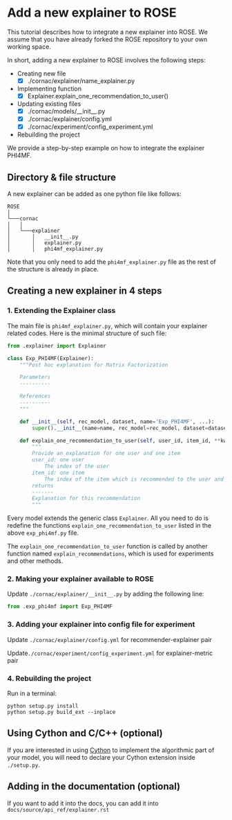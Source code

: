 # Add a new explainer to ROSE

This tutorial describes how to integrate a new explainer into ROSE. We assume that you have already forked the ROSE repository to your own working space.

In short, adding a new explainer to ROSE involves the following steps:
- Creating new file
    - [x] ./cornac/explainer/name_explainer.py
- Implementing function
     - [x] Explainer.explain_one_recommendation_to_user()
- Updating existing files
     - [x] ./cornac/models/\_\_init__.py
     - [x] ./cornac/explainer/config.yml
     - [x] ./cornac/experiment/config_experiment.yml
- Rebuilding the project

We provide a step-by-step example on how to integrate the explainer PHI4MF.

## Directory & file structure

A new explainer can be added as one python file like follows:
```
ROSE    
│
└───cornac
│   │
│   └───explainer
│       │   __init__.py
│       │   explainer.py
│       │   phi4mf_explainer.py
```
Note that you only need to add the `phi4mf_explainer.py` file as the rest of the structure is already in place.

## Creating a new explainer in 4 steps

### 1. Extending the Explainer class

The main file is `phi4mf_explainer.py`, which will contain your explainer related codes.  Here is the minimal structure of such file:
```python
from .explainer import Explainer

class Exp_PHI4MF(Explainer):
    """Post hoc explanation for Matrix Factorization

    Parameters
    ----------

    References
    ----------
    """

    def __init__(self, rec_model, dataset, name='Exp_PHI4MF', ...):
        super().__init__(name=name, rec_model=rec_model, dataset=dataset) 

    def explain_one_recommendation_to_user(self, user_id, item_id, **kwargs):
	    """
        Provide an explanation for one user and one item
        user_id: one user
        	The index of the user
        item_id: one item
        	The index of the item which is recommended to the user and needed to be explained.
        returns
        -------
        Explanation for this recommendation
        """
```
Every model extends the generic class `Explainer`. All you need to do is redefine the functions `explain_one_recommendation_to_user` listed in the above `exp_phi4mf.py` file.  

The `explain_one_recommendation_to_user` function is called by another function named `explain_recommendations`, which is used for experiments and other methods.

### 2. Making your explainer available to ROSE
Update `./cornac/explainer/__init__.py` by adding the following line:
```python
from .exp_phi4mf import Exp_PHI4MF
```

### 3. Adding your explainer into config file for experiment

Update `./cornac/explainer/config.yml` for recommender-explainer pair

Update`./cornac/experiment/config_experiment.yml` for explainer-metric pair


### 4. Rebuilding the project

Run in a terminal:
```
python setup.py install
python setup.py build_ext --inplace
```

## Using Cython and C/C++ (optional)

If you are interested in using [Cython](https://cython.org/) to implement the algorithmic part of your model,  you will need to declare your Cython extension inside  `./setup.py`.

## Adding in the documentation (optional)

If you want to add it into the docs, you can add it into `docs/source/api_ref/explainer.rst`
